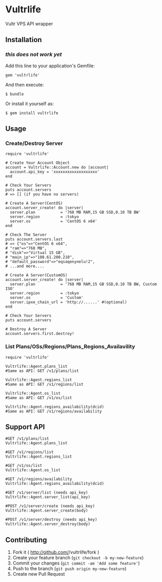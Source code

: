 # Vultrlife

Vultr VPS API wrapper

## Installation
### *this does not work yet*

Add this line to your application's Gemfile:

    gem 'vultrlife'

And then execute:

    $ bundle

Or install it yourself as:

    $ gem install vultrlife

## Usage

### Create/Destroy Server

```
require 'vultrlife'

# Create Your Account Object
account = Vultrlife::Account.new do |account|
  account.api_key = 'xxxxxxxxxxxxxxxxxxx'
end

# Check Your Servers
puts account.servers
# => [] (if you have no servers)

# Create A Server(CentOS)
account.server_create! do |server|
  server.plan           = '768 MB RAM,15 GB SSD,0.10 TB BW'
  server.region         = :tokyo
  server.os             = 'CentOS 6 x64'
end

# Check The Server
puts account.servers.last
# => {"os"=>"CentOS 6 x64",
# "ram"=>"768 MB",
# "disk"=>"Virtual 15 GB",
# "main_ip"=>"108.61.200.210",
# "default_password"=>"eqsaqenynelu!2",
# ...and more....

# Create A Server(CustomOS)
account.server_create! do |server|
  server.plan           = '768 MB RAM,15 GB SSD,0.10 TB BW, Custom ISO'
  server.region         = :tokyo
  server.os             = 'Custom'
  server.ipxe_chain_url = 'http://......' #(optional)
end

# Check Your Servers
puts account.servers

# Destroy A Server
account.servers.first.destroy!
```

### List Plans/OSs/Regions/Plans_Regions_Availavility

```
require 'vultrlife'

Vultrlife::Agent.plans_list
#Same as API: GET /v1/plans/list

Vultrlife::Agent.regions_list
#Same as API: GET /v1/regions/list

Vultrlife::Agent.os_list
#Same as API: GET /v1/os/list

Vultrlife::Agent.regions_availability(dcid)
#Same as API: GET /v1/regions/availability

```

## Support API
```
#GET /v1/plans/list
Vultrlife::Agent.plans_list

#GET /v1/regions/list
Vultrlife::Agent.regions_list

#GET /v1/os/list
Vultrlife::Agent.os_list

#GET /v1/regions/availability
Vultrlife::Agent.regions_availability(dcid)

#GET /v1/server/list (needs api_key)
Vultrlife::Agent.server_list(api_key)

#POST /v1/server/create (needs api_key)
Vultrlife::Agent.server_create(body)

#POST /v1/server/destroy (needs api_key)
Vultrlife::Agent.server_destroy(body)

```

## Contributing

1. Fork it ( http://github.com/<my-github-username>/vultrlife/fork )
2. Create your feature branch (`git checkout -b my-new-feature`)
3. Commit your changes (`git commit -am 'Add some feature'`)
4. Push to the branch (`git push origin my-new-feature`)
5. Create new Pull Request
